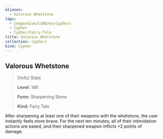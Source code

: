 ```yaml
---
aliases:
  - Valorous Whetstone
tags:
  - Compendium/CSRD/en/Cyphers
  - Cypher
  - Cypher/Fairy-Tale
title: Valorous Whetstone
collection: Cyphers
kind: Cypher
---
```

## Valorous Whetstone    
>[!info] Stats    
> **Level:** 1d6    
> **Form:** Sharpening Stone    
> **Kind:** Fairy Tale  
    
After sharpening at least one of their weapons with the whetstone, the user instantly feels more brave. For the next ten minutes, all of their intimidation actions are eased, and their sharpened weapon inflicts +2 points of damage.